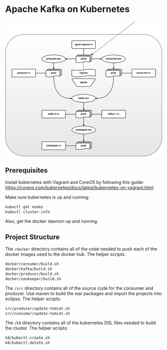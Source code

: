 # Apache Kafka on Kubernetes

![Kubernetes diagram](/.meta/project.png "Kubernetes Diagram")


## Prerequisites

Install kubernetes with Vagrant and CoreOS by following this guide:
https://coreos.com/kubernetes/docs/latest/kubernetes-on-vagrant.html

Make sure kubernetes is up and running:

    kubectl get nodes
    kubectl cluster-info

Also, get the docker daemon up and running.


## Project Structure

The `/docker` directory contains all of the code needed to push each of the docker images used to the docker hub. The helper scripts:

    docker/consumer/build.sh
    docker/kafka/build.sh
    docker/producer/build.sh
    docker/zookeeper/build.sh

The `/src` directory contains all of the source code for the consumer and producer. Use maven to build the war packages and import the projects into eclipse. The helper scripts:

    src/producer/update-tomcat.sh
    src/consumer/update-tomcat.sh

The `/k8` directory contains all of the kubernetes DSL files needed to build the cluster. The helper scripts:

    k8/kubectl-create.sh
    k8/kubectl-delete.sh
